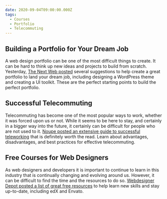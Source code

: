 ```yaml
---
date: 2020-09-04T09:00:00.000Z
tags:
  - Courses
  - Portfolio
  - Telecommuting
---
```


## Building a Portfolio for Your Dream Job

A web design portfolio can be one of the most difficult things to create. It can be hard to think up new ideas and projects to build from scratch. Yesterday, [The Next Web posted](https://thenextweb.com/growth-quarters/2020/09/03/web-designers-heres-how-to-build-a-great-portfolio-and-land-your-dream-job-syndication/) several suggestions to help create a great portfolio to land your dream job, including designing a WordPress theme and creating a UI toolkit. These are the perfect starting points to build the perfect portfolio.

## Successful Telecommuting

Telecommuting has become one of the most popular ways to work, whether it was forced upon us or not. While it seems to be here to stay, and certainly in a bigger way into the future, it certainly can be difficult for people who are not used to it. [Noupe posted an extensive guide to successful teleworking](https://www.noupe.com/business-online/guide-to-successful-telecommuting.html) that is definitely worth the read. Learn about advantages, disadvantages, and best practices for effective telecommuting.

## Free Courses for Web Designers

As web designers and developers it is important to continue to learn in this industry that is continually changing and evolving around us. However, it can be difficult to find the time and the resources to do so. [Webdesigner Depot posted a list of great free resources](https://www.webdesignerdepot.com/2020/09/5-best-free-courses-and-resources-to-level-up-as-a-web-designer/) to help learn new skills and stay up-to-date, including edX and Envato.
